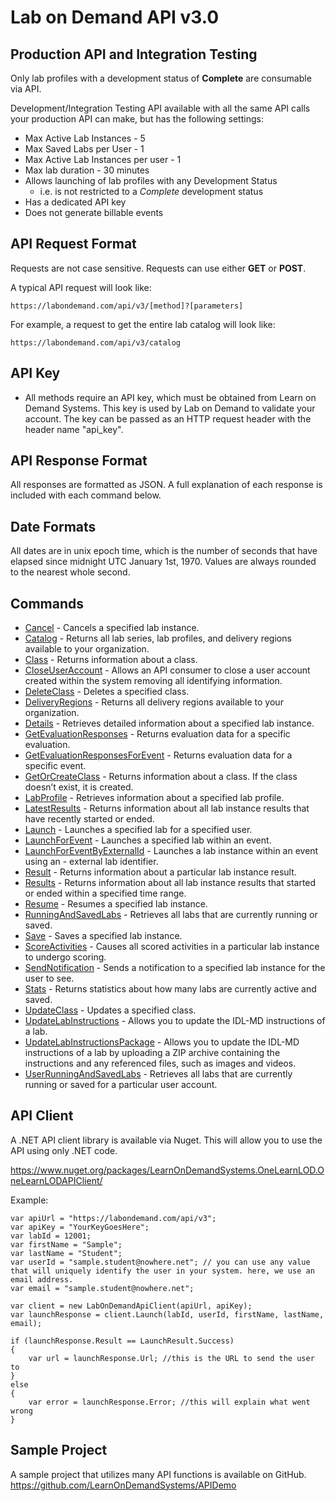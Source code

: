 # Lab on Demand API v3.0

## Production API and Integration Testing

Only lab profiles with a development status of **Complete** are consumable  via API. 

Development/Integration Testing API available with all the same API calls your production API can make, but has the following settings:
- Max Active Lab Instances - 5
- Max Saved Labs per User - 1
- Max Active Lab Instances per user - 1
- Max lab duration - 30 minutes
- Allows launching of lab profiles with any Development Status
    - i.e. is not restricted to a _Complete_ development status
- Has a dedicated API key
- Does not generate billable events

## API Request Format

Requests are not case sensitive. Requests can use either **GET** or **POST**. 

A typical API request will look like:

`https://labondemand.com/api/v3/[method]?[parameters]`

For example, a request to get the entire lab catalog will look like:

`https://labondemand.com/api/v3/catalog`

## API Key
- All methods require an API key, which must be obtained from Learn on Demand Systems. This key is used by Lab on Demand to validate your account. The key can be passed as an HTTP request header with the header name "api_key".

## API Response Format

All responses are formatted as JSON. A full explanation of each response is included with each command below.

## Date Formats

All dates are in unix epoch time, which is the number of seconds that have elapsed since midnight UTC January 1st, 1970. Values are always rounded to the nearest whole second.

## Commands
- [Cancel](https://docs.learnondemandsystems.com/lod/lod-api/lod-api-cancel.md) - Cancels a specified lab instance.
- [Catalog](https://docs.learnondemandsystems.com/lod/lod-api/lod-api-catalog.md) - Returns all lab series, lab profiles, and delivery regions available to your organization.
- [Class](https://docs.learnondemandsystems.com/lod/lod-api/lod-api-class.md) - Returns information about a class.
- [CloseUserAccount](https://docs.learnondemandsystems.com/lod/lod-api/lod-api-close-user-account.md) - Allows an API consumer to close a user account created within the system removing all identifying information.
- [DeleteClass](https://docs.learnondemandsystems.com/lod/lod-api/lod-api-delete-class.md) - Deletes a specified class.
- [DeliveryRegions](https://docs.learnondemandsystems.com/lod/lod-api/lod-api-delivery-regions.md) - Returns all delivery regions available to your organization.
- [Details](https://docs.learnondemandsystems.com/lod/lod-api/lod-api-details.md) - Retrieves detailed information about a specified lab instance.
- [GetEvaluationResponses](https://docs.learnondemandsystems.com/lod/lod-api/lod-api-get-evaluations-responses.md) - Returns evaluation data for a specific evaluation.
- [GetEvaluationResponsesForEvent](https://docs.learnondemandsystems.com/lod/lod-api/lod-api-get-evaluations-responses-for-event.md) - Returns evaluation data for a specific event.
- [GetOrCreateClass](https://docs.learnondemandsystems.com/lod/lod-api/lod-api-get-or-create-class.md) - Returns information about a class. If the class doesn’t exist, it is created.
- [LabProfile](https://docs.learnondemandsystems.com/lod/lod-api/lod-api-lab-profile.md) - Retrieves information about a specified lab profile.
- [LatestResults](https://docs.learnondemandsystems.com/lod/lod-api/lod-api-latest-results.md) - Returns information about all lab instance results that have recently started or ended.
- [Launch](https://docs.learnondemandsystems.com/lod/lod-api/lod-api-launch.md) - Launches a specified lab for a specified user.
- [LaunchForEvent](https://docs.learnondemandsystems.com/lod/lod-api/lod-api-launch-for-event.md) - Launches a specified lab within an event.
- [LaunchForEventByExternalId](https://docs.learnondemandsystems.com/lod/lod-api/lod-api-launch-for-event-by-external-id.md) - Launches a lab instance within an event using an - external lab identifier.
- [Result](https://docs.learnondemandsystems.com/lod/lod-api/lod-api-result.md) - Returns information about a particular lab instance result.
- [Results](https://docs.learnondemandsystems.com/lod/lod-api/lod-api-results.md) - Returns information about all lab instance results that started or ended within a specified time range.
- [Resume](https://docs.learnondemandsystems.com/lod/lod-api/lod-api-resume.md) - Resumes a specified lab instance.
- [RunningAndSavedLabs](https://docs.learnondemandsystems.com/lod/lod-api/lod-api-running-and-saved-labs.md) - Retrieves all labs that are currently running or saved.
- [Save](https://docs.learnondemandsystems.com/lod/lod-api/lod-api-save.md) - Saves a specified lab instance.
- [ScoreActivities](https://docs.learnondemandsystems.com/lod/lod-api/lod-api-score-activities.md) - Causes all scored activities in a particular lab instance to undergo scoring.
- [SendNotification](https://docs.learnondemandsystems.com/lod/lod-api/lod-api-send-notification.md) - Sends a notification to a specified lab instance for the user to see.
- [Stats](https://docs.learnondemandsystems.com/lod/lod-api/lod-api-stats.md) - Returns statistics about how many labs are currently active and saved.
- [UpdateClass](https://docs.learnondemandsystems.com/lod/lod-api/lod-api-update-class.md) - Updates a specified class.
- [UpdateLabInstructions](https://docs.learnondemandsystems.com/lod/lod-api/lod-api-update-lab-instructions.md) - Allows you to update the IDL-MD instructions of a lab.
- [UpdateLabInstructionsPackage](https://docs.learnondemandsystems.com/lod/lod-api/lod-api-update-lab-instructions-package.md) - Allows you to update the IDL-MD instructions of a lab by uploading a ZIP archive containing the instructions and any referenced files, such as images and videos.
- [UserRunningAndSavedLabs](https://docs.learnondemandsystems.com/lod/lod-api/lod-api-user-running-and-saved-labs.md) - Retrieves all labs that are currently running or saved for a particular user account.


## API Client
A .NET API client library is available via Nuget. This will allow you to use the API using only .NET code. 

https://www.nuget.org/packages/LearnOnDemandSystems.OneLearnLOD.OneLearnLODAPIClient/ 

Example:

```
var apiUrl = "https://labondemand.com/api/v3";
var apiKey = "YourKeyGoesHere";
var labId = 12001; 
var firstName = "Sample";
var lastName = "Student";
var userId = "sample.student@nowhere.net"; // you can use any value that will uniquely identify the user in your system. here, we use an email address.
var email = "sample.student@nowhere.net";

var client = new LabOnDemandApiClient(apiUrl, apiKey);
var launchResponse = client.Launch(labId, userId, firstName, lastName, email);

if (launchResponse.Result == LaunchResult.Success)
{
    var url = launchResponse.Url; //this is the URL to send the user to
}
else
{
    var error = launchResponse.Error; //this will explain what went wrong
}
```

## Sample Project
A sample project that utilizes many API functions is available on GitHub. https://github.com/LearnOnDemandSystems/APIDemo

